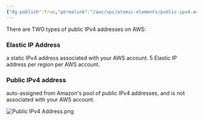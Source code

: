 ```yaml
---
{"dg-publish":true,"permalink":"/aws/vpc/atomic-elements/public-ipv4-address/"}
---
```


There are TWO types of public IPv4 addresses on AWS:
### Elastic IP Address
a static IPv4 address associated with your AWS account.
5 Elastic IP address per region per AWS account.


### Public IPv4 address
auto-assigned from Amazon's pool of public IPv4 addresses, and is not associated with your AWS account. 


![Public IPv4 Address.png](/img/user/aws/vpc/png/Public%20IPv4%20Address.png)